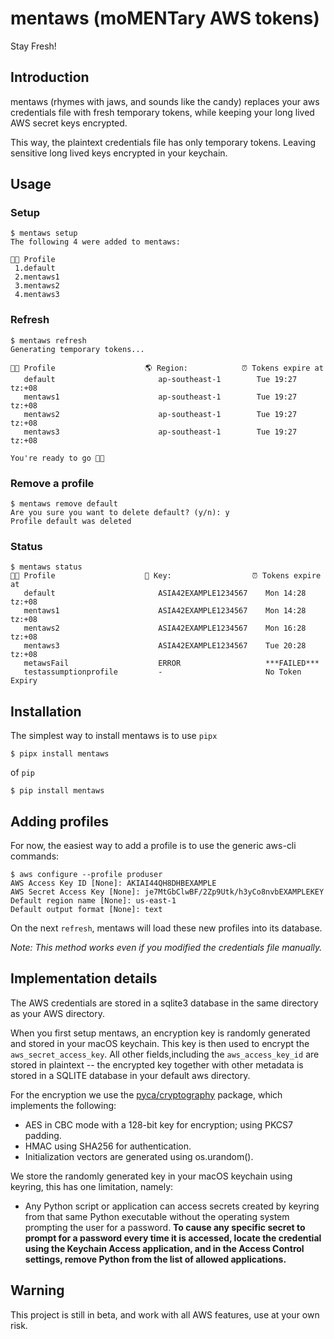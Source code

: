 # mentaws (moMENTary AWS tokens)

Stay Fresh!

## Introduction

mentaws (rhymes with jaws, and sounds like the candy) replaces your aws credentials file with fresh temporary tokens, while keeping your long lived AWS secret keys encrypted.

This way, the plaintext credentials file has only temporary tokens. Leaving sensitive long lived keys encrypted in your keychain.

## Usage

### Setup

    $ mentaws setup
    The following 4 were added to mentaws:
    
    👷🏿 Profile
     1.default
     2.mentaws1
     3.mentaws2
     4.mentaws3

### Refresh

    $ mentaws refresh
    Generating temporary tokens...

    👷🏿 Profile                    🌎 Region:            ⏰ Tokens expire at
       default                       ap-southeast-1        Tue 19:27 tz:+08
       mentaws1                      ap-southeast-1        Tue 19:27 tz:+08
       mentaws2                      ap-southeast-1        Tue 19:27 tz:+08
       mentaws3                      ap-southeast-1        Tue 19:27 tz:+08
    
    You're ready to go 🚀🚀

### Remove a profile

    $ mentaws remove default
    Are you sure you want to delete default? (y/n): y
    Profile default was deleted

### Status

    $ mentaws status
    👷🏿 Profile                    🔑 Key:                  ⏰ Tokens expire at
       default                       ASIA42EXAMPLE1234567    Mon 14:28 tz:+08
       mentaws1                      ASIA42EXAMPLE1234567    Mon 14:28 tz:+08
       mentaws2                      ASIA42EXAMPLE1234567    Mon 16:28 tz:+08
       mentaws3                      ASIA42EXAMPLE1234567    Tue 20:28 tz:+08
       metawsFail                    ERROR                   ***FAILED***
       testassumptionprofile         -                       No Token Expiry

## Installation

The simplest way to install mentaws is to use `pipx`

    $ pipx install mentaws

of `pip`

    $ pip install mentaws

## Adding profiles

For now, the easiest way to add a profile is to use the generic aws-cli commands:

    $ aws configure --profile produser
    AWS Access Key ID [None]: AKIAI44QH8DHBEXAMPLE
    AWS Secret Access Key [None]: je7MtGbClwBF/2Zp9Utk/h3yCo8nvbEXAMPLEKEY
    Default region name [None]: us-east-1
    Default output format [None]: text

On the next `refresh`, mentaws will load these new profiles into its database. 

*Note: This method works even if you modified the credentials file manually.*

## Implementation details

The AWS credentials are stored in a sqlite3 database in the same directory as your AWS directory.

When you first setup mentaws, an encryption key is randomly generated and stored in your macOS keychain. This key is then used to encrypt the `aws_secret_access_key`. All other fields,including the `aws_access_key_id` are stored in plaintext -- the encrypted key together with other metadata is stored in a SQLITE database in your default aws directory.

For the encryption we use the [pyca/cryptography](https://cryptography.io/en/latest/fernet.html#implementation) package, which implements the following:

* AES in CBC mode with a 128-bit key for encryption; using PKCS7 padding.
* HMAC using SHA256 for authentication.
* Initialization vectors are generated using os.urandom().

We store the randomly generated key in your macOS keychain using keyring, this has one limitation, namely:

* Any Python script or application can access secrets created by keyring from that same Python executable without the operating system prompting the user for a password. **To cause any specific secret to prompt for a password every time it is accessed, locate the credential using the Keychain Access application, and in the Access Control settings, remove Python from the list of allowed applications.**
## Warning

This project is still in beta, and work with all AWS features, use at your own risk.
